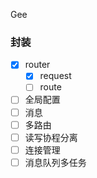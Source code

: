 Gee

### 封装
 - [x] router
     - [x] request
     - [ ] route
 - [ ] 全局配置
 - [ ] 消息
 - [ ] 多路由
 - [ ] 读写协程分离
 - [ ] 连接管理
 - [ ] 消息队列多任务
